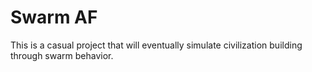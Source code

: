 # Swarm AF

This is a casual project that will eventually simulate civilization building through swarm behavior.

